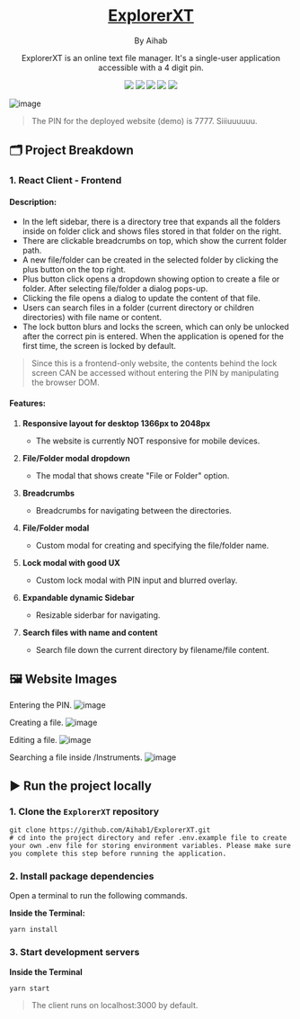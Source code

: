 
<h1 align="center">
  <a href="https://explorerxt.netlify.app/">
    ExplorerXT
  </a>
</h1>
<p align="center">By Aihab</p>

<p align="center">
  ExplorerXT is an online text file manager. It's a single-user application accessible with a 4 digit pin.
</p>
<p align="center">
  <strong><img src="https://img.shields.io/badge/React-20232A?style=for-the-badge&logo=react&logoColor=61DAFB" /> <img src="https://img.shields.io/badge/Redux-593D88?style=for-the-badge&logo=redux&logoColor=white" /> <img src="https://img.shields.io/badge/HTML5-E34F26?style=for-the-badge&logo=html5&logoColor=white" /> <img src="https://img.shields.io/badge/CSS3-1572B6?style=for-the-badge&logo=css3&logoColor=white" /> <img src="https://img.shields.io/badge/JavaScript-323330?style=for-the-badge&logo=javascript&logoColor=F7DF1E" /></strong>
</p>
    
![image](https://user-images.githubusercontent.com/55903466/142914415-704611b6-2de4-4e89-9055-e6d253cd6576.png)

> The PIN for the deployed website (demo) is 7777. Siiiuuuuuu.

## 🗂 Project Breakdown

### 1. React Client - Frontend

#### Description:
- In the left sidebar, there is a directory tree that expands all the folders inside on folder click and shows files stored in that folder on the right.
- There are clickable breadcrumbs on top, which show the current folder path.
- A new file/folder can be created in the selected folder by clicking the plus button on the top right.
- Plus button click opens a dropdown showing option to create a file or folder. After selecting file/folder a dialog pops-up.
- Clicking the file opens a dialog to update the content of that file.
- Users can search files in a folder (current directory or children directories) with file name or content.
- The lock button blurs and locks the screen, which can only be unlocked after the correct pin is entered. When the application is opened for the first time, the screen is locked by default.
> Since this is a frontend-only website, the contents behind the lock screen CAN be accessed without entering the PIN by manipulating the browser DOM.

#### Features:

1. **Responsive layout for desktop 1366px to 2048px**
    - The website is currently NOT responsive for mobile devices.

2. **File/Folder modal dropdown**
    - The modal that shows create "File or Folder" option.

3. **Breadcrumbs**
    - Breadcrumbs for navigating between the directories.

4. **File/Folder modal**
    - Custom modal for creating and specifying the file/folder name.

5. **Lock modal with good UX**
    - Custom lock modal with PIN input and blurred overlay.

6. **Expandable dynamic Sidebar**
    - Resizable siderbar for navigating.

7. **Search files with name and content**
    - Search file down the current directory by filename/file content.

## 🖼 Website Images

Entering the PIN.
![image](https://user-images.githubusercontent.com/55903466/142916270-5ab8f13b-3be0-48a7-b9ad-444793bfac48.png)

Creating a file.
![image](https://user-images.githubusercontent.com/55903466/142916656-569cc9f8-b3df-4dd4-b223-514d8f7b0d7f.png)

Editing a file.
![image](https://user-images.githubusercontent.com/55903466/142916729-f785f0eb-1c3f-4d61-b3a2-bd10f97e4cda.png)

Searching a file inside /Instruments.
![image](https://user-images.githubusercontent.com/55903466/142916826-382f47b5-9bd4-462a-9f50-e6fc5d283e88.png)


## ▶ Run the project locally

### 1. Clone the `ExplorerXT` repository
```
git clone https://github.com/Aihab1/ExplorerXT.git
# cd into the project directory and refer .env.example file to create your own .env file for storing environment variables. Please make sure you complete this step before running the application.
```

### 2. Install package dependencies

Open a terminal to run the following commands.

**Inside the Terminal:**
```
yarn install
```

### 3. Start development servers

**Inside the Terminal**
```
yarn start
```

> The client runs on localhost:3000 by default.
